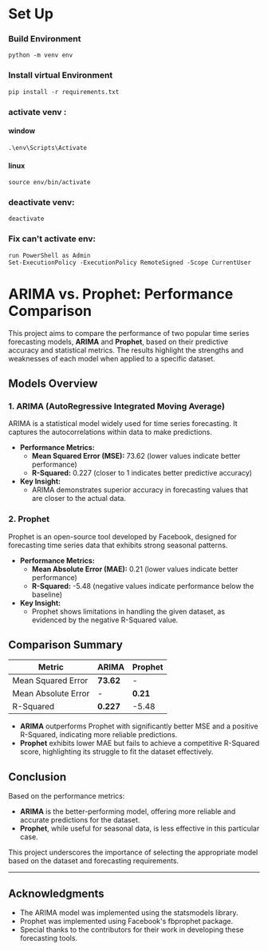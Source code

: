 # Set Up
### Build Environment
    python -m venv env
### Install virtual Environment
    pip install -r requirements.txt
### activate venv : 
#### window
    .\env\Scripts\Activate
#### linux
    source env/bin/activate
### deactivate venv: 
    deactivate
### Fix can't activate env:
    run PowerShell as Admin
    Set-ExecutionPolicy -ExecutionPolicy RemoteSigned -Scope CurrentUser

# ARIMA vs. Prophet: Performance Comparison

This project aims to compare the performance of two popular time series forecasting models, **ARIMA** and **Prophet**, based on their predictive accuracy and statistical metrics. The results highlight the strengths and weaknesses of each model when applied to a specific dataset.

## **Models Overview**

### **1. ARIMA (AutoRegressive Integrated Moving Average)**
ARIMA is a statistical model widely used for time series forecasting. It captures the autocorrelations within data to make predictions.

- **Performance Metrics:**
  - **Mean Squared Error (MSE):** 73.62 (lower values indicate better performance)
  - **R-Squared:** 0.227 (closer to 1 indicates better predictive accuracy)
- **Key Insight:**
  - ARIMA demonstrates superior accuracy in forecasting values that are closer to the actual data.

### **2. Prophet**
Prophet is an open-source tool developed by Facebook, designed for forecasting time series data that exhibits strong seasonal patterns.

- **Performance Metrics:**
  - **Mean Absolute Error (MAE):** 0.21 (lower values indicate better performance)
  - **R-Squared:** -5.48 (negative values indicate performance below the baseline)
- **Key Insight:**
  - Prophet shows limitations in handling the given dataset, as evidenced by the negative R-Squared value.

## **Comparison Summary**

| Metric                | ARIMA   | Prophet |
|-----------------------|---------|---------|
| Mean Squared Error    | **73.62** | -       |
| Mean Absolute Error   | -       | **0.21** |
| R-Squared             | **0.227** | -5.48   |

- **ARIMA** outperforms Prophet with significantly better MSE and a positive R-Squared, indicating more reliable predictions.
- **Prophet** exhibits lower MAE but fails to achieve a competitive R-Squared score, highlighting its struggle to fit the dataset effectively.

## **Conclusion**
Based on the performance metrics:
- **ARIMA** is the better-performing model, offering more reliable and accurate predictions for the dataset.
- **Prophet**, while useful for seasonal data, is less effective in this particular case.

This project underscores the importance of selecting the appropriate model based on the dataset and forecasting requirements.

---
## **Acknowledgments**
- The ARIMA model was implemented using the statsmodels library.
- Prophet was implemented using Facebook's fbprophet package.
- Special thanks to the contributors for their work in developing these forecasting tools.